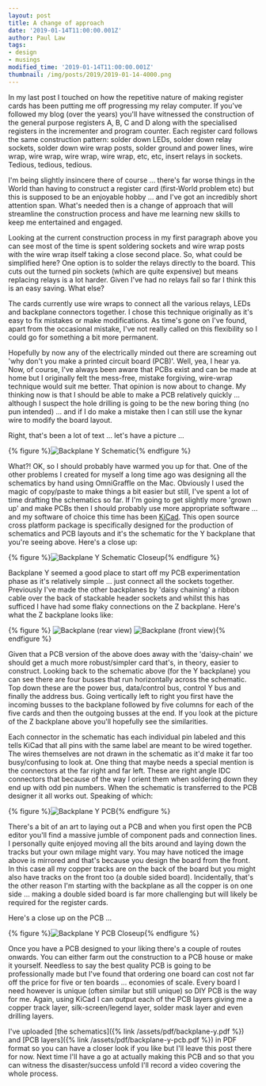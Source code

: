 ```yaml
---
layout: post
title: A change of approach
date: '2019-01-14T11:00:00.001Z'
author: Paul Law
tags:
- design
- musings
modified_time: '2019-01-14T11:00:00.001Z'
thumbnail: /img/posts/2019/2019-01-14-4000.png
---
```


In my last post I touched on how the repetitive nature of making register cards has been putting me off progressing my relay computer. If you've followed my blog (over the years) you'll have witnessed the construction of the general purpose registers A, B, C and D along with the specialised registers in the incrementer and program counter. Each register card follows the same construction pattern: solder down LEDs, solder down relay sockets, solder down wire wrap posts, solder ground and power lines, wire wrap, wire wrap, wire wrap, wire wrap, etc, etc, insert relays in sockets. Tedious, tedious, tedious.

I'm being slightly insincere there of course ... there's far worse things in the World than having to construct a register card (first-World problem etc) but this is supposed to be an enjoyable hobby ... and I've got an incredibly short attention span. What's needed then is a change of approach that will streamline the construction process and have me learning new skills to keep me entertained and engaged.

Looking at the current construction process in my first paragraph above you can see most of the time is spent soldering sockets and wire wrap posts with the wire wrap itself taking a close second place. So, what could be simplified here? One option is to solder the relays directly to the board. This cuts out the turned pin sockets (which are quite expensive) but means replacing relays is a lot harder. Given I've had no relays fail so far I think this is an easy saving. What else?

The cards currently use wire wraps to connect all the various relays, LEDs and backplane connectors together. I chose this technique originally as it's easy to fix mistakes or make modifications. As time's gone on I've found, apart from the occasional mistake, I've not really called on this flexibility so I could go for something a bit more permanent.

Hopefully by now any of the electrically minded out there are screaming out 'why don't you make a printed circuit board (PCB)'. Well, yea, I hear ya. Now, of course, I've always been aware that PCBs exist and can be made at home but I originally felt the mess-free, mistake forgiving, wire-wrap technique would suit me better. That opinion is now about to change. My thinking now is that I should be able to make a PCB relatively quickly ... although I suspect the hole drilling is going to be the new boring thing (no pun intended) ... and if I do make a mistake then I can still use the kynar wire to modify the board layout.

Right, that's been a lot of text ... let's have a picture ...

{% figure %}![Backplane Y Schematic](/assets/img/posts/2019/2019-01-14-0000.png){% endfigure %}

What?! OK, so I should probably have warmed you up for that. One of the other problems I created for myself a long time ago was designing all the schematics by hand using OmniGraffle on the Mac. Obviously I used the magic of copy/paste to make things a bit easier but still, I've spent a lot of time drafting the schematics so far. If I'm going to get slightly more 'grown up' and make PCBs then I should probably use more appropriate software ... and my software of choice this time has been [KiCad](http://kicad-pcb.org). This open source cross platform package is specifically designed for the production of schematics and PCB layouts and it's the schematic for the Y backplane that you're seeing above. Here's a close up:

{% figure %}![Backplane Y Schematic Closeup](/assets/img/posts/2019/2019-01-14-0001.png){% endfigure %}

Backplane Y seemed a good place to start off my PCB experimentation phase as it's relatively simple ... just connect all the sockets together. Previously I've made the other backplanes by 'daisy chaining' a ribbon cable over the back of stackable header sockets and whilst this has sufficed I have had some flaky connections on the Z backplane. Here's what the Z backplane looks like:

{% figure %}
![Backplane (rear view)](/assets/img/posts/2014/2014-03-26-0000.jpg)
![Backplane (front view)](/assets/img/posts/2014/2014-03-26-0001.jpg){% endfigure %}

Given that a PCB version of the above does away with the 'daisy-chain' we should get a much more robust/simpler card that's, in theory, easier to construct. Looking back to the schematic above (for the Y backplane) you can see there are four busses that run horizontally across the schematic. Top down these are the power bus, data/control bus, control Y bus and finally the address bus. Going vertically left to right you first have the incoming busses to the backplane followed by five columns for each of the five cards and then the outgoing busses at the end. If you look at the picture of the Z backplane above you'll hopefully see the similarities.

Each connector in the schematic has each individual pin labeled and this tells KiCad that all pins with the same label are meant to be wired together. The wires themselves are not drawn in the schematic as it'd make it far too busy/confusing to look at. One thing that maybe needs a special mention is the connectors at the far right and far left. These are right angle IDC connectors that because of the way I orient them when soldering down they end up with odd pin numbers. When the schematic is transferred to the PCB designer it all works out. Speaking of which:

{% figure %}![Backplane Y PCB](/assets/img/posts/2019/2019-01-14-0002.png){% endfigure %}

There's a bit of an art to laying out a PCB and when you first open the PCB editor you'll find a massive jumble of component pads and connection lines. I personally quite enjoyed moving all the bits around and laying down the tracks but your own milage might vary. You may have noticed the image above is mirrored and that's because you design the board from the front. In this case all my copper tracks are on the back of the board but you might also have tracks on the front too (a double sided board). Incidentally, that's the other reason I'm starting with the backplane as all the copper is on one side ... making a double sided board is far more challenging but will likely be required for the register cards.

Here's a close up on the PCB ...

{% figure %}![Backplane Y PCB Closeup](/assets/img/posts/2019/2019-01-14-0003.png){% endfigure %}

Once you have a PCB designed to your liking there's a couple of routes onwards. You can either farm out the construction to a PCB house or make it yourself. Needless to say the best quality PCB is going to be professionally made but I've found that ordering one board can cost not far off the price for five or ten boards ... economies of scale. Every board I need however is unique (often similar but still unique) so DIY PCB is the way for me. Again, using KiCad I can output each of the PCB layers giving me a copper track layer, silk-screen/legend layer, solder mask layer and even drilling layers.

I've uploaded [the schematics]({% link /assets/pdf/backplane-y.pdf %}) and [PCB layers]({% link /assets/pdf/backplane-y-pcb.pdf %}) in PDF format so you can have a closer look if you like but I'll leave this post there for now. Next time I'll have a go at actually making this PCB and so that you can witness the disaster/success unfold I'll record a video covering the whole process.
